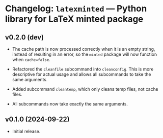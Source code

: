 # Changelog: `latexminted` — Python library for LaTeX minted package

## v0.2.0 (dev)

*  The cache path is now processed correctly when it is an empty string,
   instead of resulting in an error, so the `minted` package will now function
   when `cache=false`.

*  Refactored the `cleanfile` subcommand into `cleanconfig`.  This is more
   descriptive for actual usage and allows all subcommands to take the same
   arguments.

*  Added subcommand `cleantemp`, which only cleans temp files, not cache
   files.

*  All subcommands now take exactly the same arguments.



## v0.1.0 (2024-09-22)

*  Initial release.
